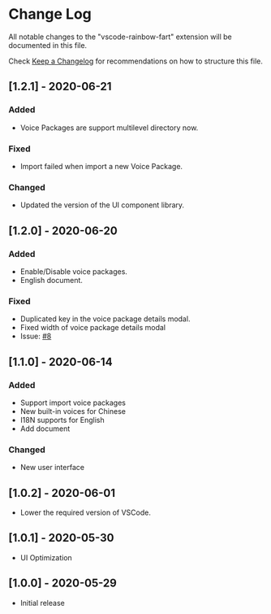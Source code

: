 # Change Log

All notable changes to the "vscode-rainbow-fart" extension will be documented in this file.

Check [Keep a Changelog](http://keepachangelog.com/) for recommendations on how to structure this file.

## [1.2.1] - 2020-06-21

### Added

- Voice Packages are support multilevel directory now.

### Fixed

- Import failed when import a new Voice Package.

### Changed

- Updated the version of the UI component library.

## [1.2.0] - 2020-06-20

### Added

- Enable/Disable voice packages.
- English document.

### Fixed

- Duplicated key in the voice package details modal.
- Fixed width of voice package details modal
- Issue: [#8](https://github.com/SaekiRaku/vscode-rainbow-fart/issues/8)

## [1.1.0] - 2020-06-14

### Added

- Support import voice packages
- New built-in voices for Chinese
- I18N supports for English
- Add document

### Changed

- New user interface

## [1.0.2] - 2020-06-01

- Lower the required version of VSCode.

## [1.0.1] - 2020-05-30

- UI Optimization

## [1.0.0] - 2020-05-29

- Initial release